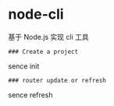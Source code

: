 # node-cli
基于 Node.js 实现 cli 工具

```
### Create a project
```
sence init <name>
```
### router update or refresh
```  
sence refresh  
